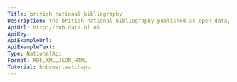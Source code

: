 ```yaml
---
Title: british national bibliography
Description: the british national bibliography published as open data, and available to query as a SPARQL endpoint.
ApiUrl: http://bnb.data.bl.uk
ApiKey:
ApiExampleUrl:
ApiExampleText:
Type: NationalApi
Format: RDF,XML,JSON,HTML
Tutorial: bnbsmartwatchapp
---
```

